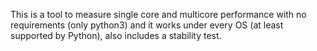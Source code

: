 This is a tool to measure single core and multicore performance with no requirements (only python3) and it works under every OS (at least supported by Python), also includes a stability test.
